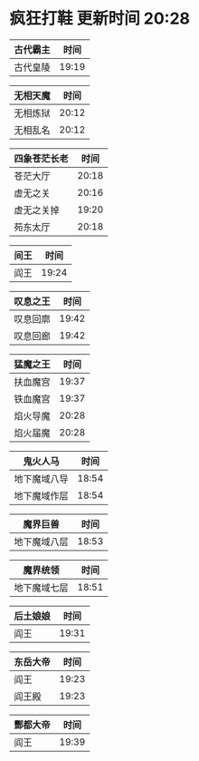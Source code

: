 # 疯狂打鞋 更新时间 20:28

| 古代霸主   | 时间    |
|--------|-------|
| 古代皇陵 | 19:19 |

| 无相天魔   | 时间    |
|--------|-------|
| 无相炼狱 | 20:12 |
| 无相乱名 | 20:12 |

| 四象苍茫长老   | 时间    |
|--------|-------|
| 苍茫大厅 | 20:18 |
| 虚无之关 | 20:16 |
| 虚无之关掉 | 19:20 |
| 苑东太厅 | 20:18 |

| 间王   | 时间    |
|--------|-------|
| 阎王 | 19:24 |

| 叹息之王   | 时间    |
|--------|-------|
| 叹息回廓 | 19:42 |
| 叹息回廊 | 19:42 |

| 猛魔之王   | 时间    |
|--------|-------|
| 扶血魔宫 | 19:37 |
| 铁血魔宫 | 19:37 |
| 焰火导魔 | 20:28 |
| 焰火届魔 | 20:28 |

| 鬼火人马   | 时间    |
|--------|-------|
| 地下魔域八导 | 18:54 |
| 地下魔域作层 | 18:54 |

| 魔界巨兽   | 时间    |
|--------|-------|
| 地下魔域八层 | 18:53 |

| 魔界统领   | 时间    |
|--------|-------|
| 地下魔域七层 | 18:51 |

| 后土娘娘   | 时间    |
|--------|-------|
| 阎王 | 19:31 |

| 东岳大帝   | 时间    |
|--------|-------|
| 阎王 | 19:23 |
| 阎王殿 | 19:23 |

| 酆都大帝   | 时间    |
|--------|-------|
| 阎王 | 19:39 |